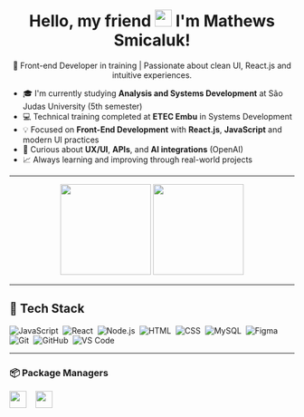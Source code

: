 <!---=============================== 👋 Apresentação ===============================--->
<h1 align="center"> Hello, my friend <img src="https://raw.githubusercontent.com/kaueMarques/kaueMarques/master/hi.gif" width="30px"> I'm Mathews Smicaluk!</h1>

<p align="center">🚀 Front-end Developer in training | Passionate about clean UI, React.js and intuitive experiences.</p>

<!---=============================== 🙋 Sobre mim ===============================--->
- 🎓 I'm currently studying **Analysis and Systems Development** at São Judas University (5th semester)
- 💻 Technical training completed at **ETEC Embu** in Systems Development
- 💡 Focused on **Front-End Development** with **React.js**, **JavaScript** and modern UI practices
- 🧠 Curious about **UX/UI**, **APIs**, and **AI integrations** (OpenAI)
- 📈 Always learning and improving through real-world projects

---

<!---=============================== 📊 GitHub Stats ===============================--->
<div align="center">
  <img height="160em" src="https://github-readme-stats.vercel.app/api?username=MathewsSmicaluk&show_icons=true&theme=github_dark" />
  <img height="160em" src="https://github-readme-stats.vercel.app/api/top-langs/?username=MathewsSmicaluk&layout=compact&theme=github_dark" />
</div>

---

<!---=============================== 🛠️ Tech Stack ===============================--->
<h2>🚀 Tech Stack</h2>

![JavaScript](https://img.shields.io/badge/-JavaScript-05122A?style=flat&logo=javascript)&nbsp;
![React](https://img.shields.io/badge/-React-05122A?style=flat&logo=react)&nbsp;
![Node.js](https://img.shields.io/badge/-Node.js-05122A?style=flat&logo=node.js)&nbsp;
![HTML](https://img.shields.io/badge/-HTML5-05122A?style=flat&logo=html5)&nbsp;
![CSS](https://img.shields.io/badge/-CSS3-05122A?style=flat&logo=css3)&nbsp;
![MySQL](https://img.shields.io/badge/-MySQL-05122A?style=flat&logo=mysql)&nbsp;
![Figma](https://img.shields.io/badge/-Figma-05122A?style=flat&logo=figma)&nbsp;
![Git](https://img.shields.io/badge/-Git-05122A?style=flat&logo=git)&nbsp;
![GitHub](https://img.shields.io/badge/-GitHub-05122A?style=flat&logo=github)&nbsp;
![VS Code](https://img.shields.io/badge/-VS%20Code-05122A?style=flat&logo=visualstudiocode&logoColor=007ACC)&nbsp;

---

<!---=============================== 📦 Package Managers ===============================--->
<h3>📦 Package Managers</h3>

<img src="https://github.com/get-icon/geticon/raw/master/icons/npm.svg" width="30px"> &nbsp;&nbsp; 
<img src="https://github.com/get-icon/geticon/raw/master/icons/yarn.svg" width="30px">
